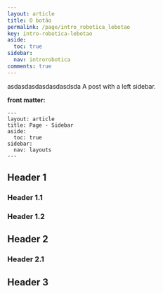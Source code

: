 ```yaml
---
layout: article
title: O botão
permalink: /page/intro_robotica_lebotao
key: intro-robotica-lebotao
aside:
  toc: true
sidebar:
  nav: introrobotica
comments: true
---
```

asdasdasdasdasdasdsda
A post with a left sidebar.

<!--more-->

**front matter:**

    ---
    layout: article
    title: Page - Sidebar
    aside:
      toc: true
    sidebar:
      nav: layouts
    ---

## Header 1

### Header 1.1

### Header 1.2

## Header 2

### Header 2.1

## Header 3